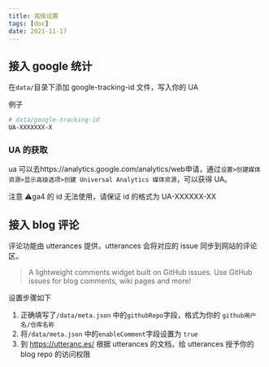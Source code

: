 ```yaml
---
title: 高级设置
tags: [doc]
date: 2021-11-17
---
```


## 接入 google 统计

在`data/`目录下添加 google-tracking-id 文件，写入你的 UA

例子

```bash
# data/google-tracking-id
UA-XXXXXXX-X
```

### UA 的获取

ua 可以去https://analytics.google.com/analytics/web申请，通过`设置>创建媒体资源>显示高级选项>创建 Universal Analytics 媒体资源`，可以获得 UA。

注意 ⚠️ga4 的 id 无法使用，请保证 id 的格式为 UA-XXXXXX-XX

## 接入 blog 评论

评论功能由 utterances 提供，utterances 会将对应的 issue 同步到网站的评论区。

> A lightweight comments widget built on GitHub issues. Use GitHub issues for blog comments, wiki pages and more!

设置步骤如下

1. 正确填写了`/data/meta.json` 中的`githubRepo`字段，格式为你的 `github用户名/仓库名称`
2. 将`/data/meta.json` 中的`enableComment`字段设置为 `true`
3. 到 https://utteranc.es/ 根据 utterances 的文档，给 utterances 授予你的 blog repo 的访问权限

